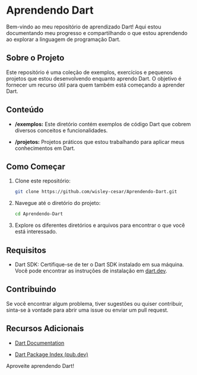 # Aprendendo Dart

Bem-vindo ao meu repositório de aprendizado Dart! Aqui estou documentando meu progresso e compartilhando o que estou aprendendo ao explorar a linguagem de programação Dart.

## Sobre o Projeto

Este repositório é uma coleção de exemplos, exercícios e pequenos projetos que estou desenvolvendo enquanto aprendo Dart. O objetivo é fornecer um recurso útil para quem também está começando a aprender Dart.

## Conteúdo

- **/exemplos:** Este diretório contém exemplos de código Dart que cobrem diversos conceitos e funcionalidades.

- **/projetos:** Projetos práticos que estou trabalhando para aplicar meus conhecimentos em Dart.

## Como Começar

1. Clone este repositório:
    ```bash
    git clone https://github.com/wisley-cesar/Aprendendo-Dart.git
    ```

2. Navegue até o diretório do projeto:
    ```bash
    cd Aprendendo-Dart
    ```

3. Explore os diferentes diretórios e arquivos para encontrar o que você está interessado.

## Requisitos

- Dart SDK: Certifique-se de ter o Dart SDK instalado em sua máquina. Você pode encontrar as instruções de instalação em [dart.dev](https://dart.dev/get-dart).

## Contribuindo

Se você encontrar algum problema, tiver sugestões ou quiser contribuir, sinta-se à vontade para abrir uma issue ou enviar um pull request.

## Recursos Adicionais

- [Dart Documentation](https://dart.dev/guides)

- [Dart Package Index (pub.dev)](https://pub.dev/)

Aproveite aprendendo Dart!

